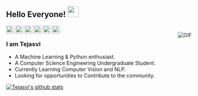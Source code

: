 ## Hello Everyone! <img src="https://raw.githubusercontent.com/iampavangandhi/iampavangandhi/master/gifs/Hi.gif" width="30px"></h2>

<a href="https://www.linkedin.com/in/tejasvi-88b799179/">
  <img align="left" alt="Tejasvi's Linkdein" width="22px" src="https://cdn.jsdelivr.net/npm/simple-icons@v3/icons/linkedin.svg" />
</a>
<a href="https://github.com/tejasvi541">
  <img align="left" alt="Tejasvi's Github" width="22px" src="https://cdn.jsdelivr.net/npm/simple-icons@v3/icons/github.svg" />
</a>
<a href="https://www.instagram.com/tejasvi.__/">
  <img align="left" alt="Tejasvi's Instagram" width="22px" src="https://cdn.jsdelivr.net/npm/simple-icons@v3/icons/instagram.svg" />
</a>
<a href="https://t.me/Tejas541">
  <img align="left" alt="Tejasvi's Telegram" width="22px" src="https://cdn.jsdelivr.net/npm/simple-icons@v3/icons/telegram.svg" />
</a>
<a href="https://www.hackerrank.com/tejasvi_tanwar51">
  <img align="left" alt="Tejasvi's Hackerrank" width="22px" src="https://cdn.jsdelivr.net/npm/simple-icons@v3/icons/hackerrank.svg" />
</a>
<a href="https://www.kaggle.com/tejasvii">
  <img align="left" alt="Tejasvi's Kaggle" width="22px" src="https://cdn.jsdelivr.net/npm/simple-icons@3.1.0/icons/kaggle.svg" />
</a>
<br />
<img align="right" alt="GIF" src="https://media.giphy.com/media/IpeYSEZshTefe/giphy.gif" />

### I am Tejasvi

- A Machine Learning & Python enthusiast.
- A Computer Science Engineering Undergraduate Student.
- Currently Learning Computer Vision and NLP.
- Looking for opportunities to Contribute to the community.

[![Tejasvi's github stats](https://github-readme-stats.vercel.app/api?username=tejasvi541)](https://github.com/anuraghazra/github-readme-stats)

